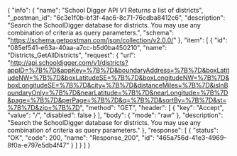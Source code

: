{
  "info": {
    "name": "School Digger API V1 Returns a list of districts",
    "_postman_id": "6c3e1f0b-bf3f-4ac6-8c71-76cdba8412c6",
    "description": "Search the SchoolDigger database for districts. You may use any combination of criteria as query parameters.",
    "schema": "https://schema.getpostman.com/json/collection/v2.0.0/"
  },
  "item": [
    {
      "id": "085ef541-e63a-40aa-a7cc-b5d0ba450210",
      "name": "Districts_GetAllDistricts",
      "request": {
        "url": "http://api.schooldigger.com/v1/districts?appID=%7B%7D&appKey=%7B%7D&boundaryAddress=%7B%7D&boxLatitudeNW=%7B%7D&boxLatitudeSE=%7B%7D&boxLongitudeNW=%7B%7D&boxLongitudeSE=%7B%7D&city=%7B%7D&distanceMiles=%7B%7D&isInBoundaryOnly=%7B%7D&nearLatitude=%7B%7D&nearLongitude=%7B%7D&page=%7B%7D&perPage=%7B%7D&q=%7B%7D&sortBy=%7B%7D&st=%7B%7D&zip=%7B%7D",
        "method": "GET",
        "header": [
          {
            "key": "Accept",
            "value": "*/*",
            "disabled": false
          }
        ],
        "body": {
          "mode": "raw"
        },
        "description": "Search the SchoolDigger database for districts. You may use any combination of criteria as query parameters."
      },
      "response": [
        {
          "status": "OK",
          "code": 200,
          "name": "Response_200",
          "id": "465a756d-41e3-4969-8f0a-e797e5db4f47"
        }
      ]
    }
  ]
}